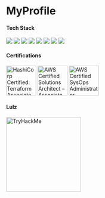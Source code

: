 # MyProfile

#### Tech Stack

<!-- https://github.com/Ileriayo/markdown-badges -->
<img src="https://img.shields.io/badge/Ansible%20-%FCC624.svg?&style=for-the-badge&logo=ansible&logoColor=black"/>&nbsp;<img src="https://img.shields.io/badge/AWS%20-%23FF9900.svg?&style=for-the-badge&logo=amazon-web-services&logoColor=white"/>&nbsp;<img src="https://img.shields.io/badge/Google%20Cloud%20-%234285F4.svg?&style=for-the-badge&logo=google-cloud&logoColor=white"/>&nbsp;<img src="https://img.shields.io/badge/azure%20-%230072C6.svg?&style=for-the-badge&logo=azure-devops&logoColor=white"/>&nbsp;<img src="https://img.shields.io/badge/docker%20-%230db7ed.svg?&style=for-the-badge&logo=docker&logoColor=white"/>&nbsp;<img src="https://img.shields.io/badge/kubernetes%20-%23326ce5.svg?&style=for-the-badge&logo=kubernetes&logoColor=white"/>&nbsp;<img src="https://img.shields.io/badge/terraform-%235835CC.svg?style=for-the-badge&logo=terraform&logoColor=white"/>&nbsp;<img src="https://img.shields.io/badge/python-3670A0?style=for-the-badge&logo=python&logoColor=ffdd54"/>


#### Certifications

<a href="https://www.credly.com/badges/2896d982-5049-407a-b38b-f1a9694f0031/public_url" target="_blank"><img src="https://images.credly.com/size/680x680/images/85b9cfc4-257a-4742-878c-4f7ab4a2631b/image.png" alt='HashiCorp Certified: Terraform Associate' width="80px"></a>
<a href="https://www.credly.com/badges/2896d982-5049-407a-b38b-f1a9694f0031/public_url" target="_blank"><img src="https://images.credly.com/size/680x680/images/0e284c3f-5164-4b21-8660-0d84737941bc/image.png" alt='AWS Certified Solutions Architect – Associate' width="80px"></a>
<a href="https://www.credly.com/badges/19ace287-2f73-4c72-b57f-473a811a1f55/public_url" target="_blank"><img src="https://images.credly.com/size/680x680/images/f0d3fbb9-bfa7-4017-9989-7bde8eaf42b1/image.png" alt='AWS Certified SysOps Administrator – Associate' width="80px"></a>

#### Lulz
<a href="https://tryhackme.com/badge/168080" target="_blank"><img src="https://tryhackme-badges.s3.amazonaws.com/U53r23.png" alt="TryHackMe" width="200px"></a>
